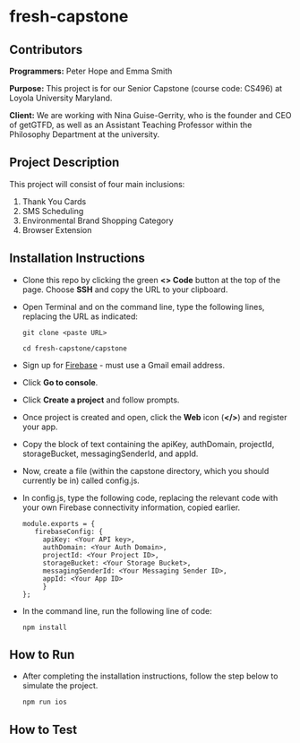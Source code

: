 # fresh-capstone

## Contributors
**Programmers:** Peter Hope and Emma Smith

**Purpose:** This project is for our Senior Capstone (course code: CS496) at Loyola University Maryland. 

**Client:** We are working with Nina Guise-Gerrity, who is the founder and CEO of getGTFD, as well as an Assistant Teaching Professor within the Philosophy Department at the university.

## Project Description

This project will consist of four main inclusions:
1. Thank You Cards
2. SMS Scheduling
3. Environmental Brand Shopping Category
4. Browser Extension

## Installation Instructions

* Clone this repo by clicking the green **<> Code** button at the top of the page. Choose **SSH** and copy the URL to your clipboard.
* Open Terminal and on the command line, type the following lines, replacing the URL as indicated:

   ```
   git clone <paste URL>
   ```
   ```
   cd fresh-capstone/capstone
   ```
* Sign up for [Firebase](https://firebase.google.com/) - must use a Gmail email address.
* Click **Go to console**.
* Click **Create a project** and follow prompts.
* Once project is created and open, click the **Web** icon (**</>**) and register your app.
* Copy the block of text containing the apiKey, authDomain, projectId, storageBucket, messagingSenderId, and appId.
* Now, create a file (within the capstone directory, which you should currently be in) called config.js.
* In config.js, type the following code, replacing the relevant code with your own Firebase connectivity information, copied earlier.
   ```
   module.exports = {
      firebaseConfig: {
        apiKey: <Your API key>,
        authDomain: <Your Auth Domain>,
        projectId: <Your Project ID>,
        storageBucket: <Your Storage Bucket>,
        messagingSenderId: <Your Messaging Sender ID>,
        appId: <Your App ID>
        }
   };
   ```
* In the command line, run the following line of code:

   ```
   npm install
   ```

## How to Run


* After completing the installation instructions, follow the step below to simulate the project. 

   ```
   npm run ios
   ```

## How to Test
